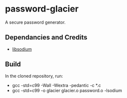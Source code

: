 # password-glacier
A secure password generator. 

## Dependancies and Credits
 - <a target="_blank" href="https://github.com/jedisct1/libsodium">libsodium</a>

## Build
In the cloned repository, run:
 - gcc -std=c99 -Wall -Wextra -pedantic -c *.c
 - gcc -std=c99 -o glacier glacier.o password.o -lsodium
